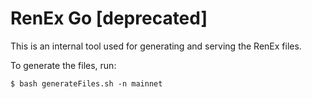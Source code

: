 # RenEx Go [deprecated]

This is an internal tool used for generating and serving the RenEx files.

To generate the files, run:

    $ bash generateFiles.sh -n mainnet
